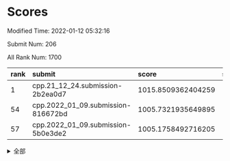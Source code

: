# Scores

Modified Time: 2022-01-12 05:32:16

Submit Num: 206

All Rank Num: 1700

| rank |               submit               |       score        |       sigma        | pk_num |
| :--- | :--------------------------------- | :----------------- | :----------------- | :----- |
| 1    | cpp.21_12_24.submission-2b2ea0d7   | 1015.8509362404259 | 1.3821884323807745 | 33     |
| 54   | cpp.2022_01_09.submission-816672bd | 1005.7321935649895 | 1.1445514829606847 | 34     |
| 57   | cpp.2022_01_09.submission-5b0e3de2 | 1005.1758492716205 | 1.1508416040082325 | 30     |


<details>
<summary>全部</summary>

| rank |                 submit                 |       score        |       sigma        | pk_num |
| :--- | :------------------------------------- | :----------------- | :----------------- | :----- |
| 1    | cpp.21_12_24.submission-2b2ea0d7       | 1015.8509362404259 | 1.3821884323807745 | 33     |
| 2    | gobigger.level_3.submission_level_3_1  | 1012.9261523986398 | 1.2993439995116671 | 30     |
| 3    | gobigger.level_3.submission_level_3_18 | 1012.7830623088853 | 1.298587147176658  | 31     |
| 4    | gobigger.level_3.submission_level_3_44 | 1012.6789591949486 | 1.3851050304430592 | 34     |
| 5    | gobigger.level_3.submission_level_3_36 | 1012.5873575245688 | 1.3841118296137929 | 35     |
| 6    | gobigger.level_3.submission_level_3_14 | 1012.5445079671412 | 1.4006496267949864 | 32     |
| 7    | gobigger.level_3.submission_level_3_7  | 1012.3471256503834 | 1.4576102801758022 | 28     |
| 8    | gobigger.level_3.submission_level_3_22 | 1012.0779354911716 | 1.2821741446494952 | 36     |
| 9    | gobigger.level_3.submission_level_3_28 | 1011.8939546789976 | 1.2754025774461104 | 34     |
| 10   | gobigger.level_3.submission_level_3_26 | 1011.7970063360913 | 1.3676711358091422 | 27     |
| 11   | gobigger.level_3.submission_level_3_27 | 1011.7893106174926 | 1.3881426961357362 | 33     |
| 12   | gobigger.level_3.submission_level_3_4  | 1011.7827499913311 | 1.2410382740120636 | 35     |
| 13   | gobigger.level_3.submission_level_3_32 | 1011.57355889159   | 1.228807798086458  | 33     |
| 14   | gobigger.level_3.submission_level_3_29 | 1011.5364881523708 | 1.240041395885426  | 35     |
| 15   | gobigger.level_3.submission_level_3_35 | 1011.4066652491356 | 1.158499377224429  | 36     |
| 16   | gobigger.level_3.submission_level_3_15 | 1011.3172896735788 | 1.25894181586498   | 34     |
| 17   | gobigger.level_3.submission_level_3_25 | 1011.2887437027089 | 1.3349400783024228 | 32     |
| 18   | gobigger.level_3.submission_level_3_19 | 1011.2114607935002 | 1.3086498503426505 | 32     |
| 19   | gobigger.level_3.submission_level_3_2  | 1011.0891266561338 | 1.3093420215004425 | 29     |
| 20   | gobigger.level_3.submission_level_3_12 | 1011.0137701367914 | 1.252259773175762  | 34     |
| 21   | gobigger.level_3.submission_level_3_37 | 1010.7378166439757 | 1.2036734747062203 | 38     |
| 22   | gobigger.level_3.submission_level_3_5  | 1010.4483577015146 | 1.2316480106535659 | 33     |
| 23   | gobigger.level_3.submission_level_3_11 | 1010.3417470810016 | 1.2397064316657072 | 35     |
| 24   | gobigger.level_3.submission_level_3_46 | 1010.3228796980358 | 1.1809669922466302 | 34     |
| 25   | gobigger.level_3.submission_level_3_21 | 1010.2169373228    | 1.2511055460271    | 35     |
| 26   | gobigger.level_3.submission_level_3_8  | 1010.184915563836  | 1.1999363683979325 | 34     |
| 27   | gobigger.level_3.submission_level_3_40 | 1010.0098836450379 | 1.0962110146559665 | 36     |
| 28   | gobigger.level_3.submission_level_3_31 | 1010.0055388523452 | 1.2494297503357943 | 37     |
| 29   | gobigger.level_3.submission_level_3_16 | 1009.9822189190619 | 1.2198075985377232 | 31     |
| 30   | gobigger.level_3.submission_level_3_3  | 1009.971316363922  | 1.162888119344348  | 39     |
| 31   | gobigger.level_3.submission_level_3_24 | 1009.9313662696277 | 1.2611657124097424 | 37     |
| 32   | gobigger.level_3.submission_level_3_48 | 1009.862670446012  | 1.367687108644657  | 28     |
| 33   | gobigger.level_3.submission_level_3_23 | 1009.8621688839216 | 1.2471445020072223 | 33     |
| 34   | gobigger.level_3.submission_level_3_17 | 1009.8451188759835 | 1.2246765415031162 | 32     |
| 35   | gobigger.level_3.submission_level_3_45 | 1009.8448265994336 | 1.22413996011765   | 38     |
| 36   | gobigger.level_3.submission_level_3_43 | 1009.7562636535474 | 1.3256569312242814 | 30     |
| 37   | gobigger.level_3.submission_level_3_13 | 1009.7279171410302 | 1.2107009161275095 | 35     |
| 38   | gobigger.level_3.submission_level_3_38 | 1009.6808593289845 | 1.167508433031843  | 35     |
| 39   | gobigger.level_3.submission_level_3_6  | 1009.6426192763734 | 1.226104639283567  | 33     |
| 40   | gobigger.level_3.submission_level_3_33 | 1009.58463713409   | 1.1825436563383536 | 36     |
| 41   | gobigger.level_3.submission_level_3_49 | 1009.2557588115735 | 1.1571891804309005 | 33     |
| 42   | gobigger.level_3.submission_level_3_34 | 1009.1957222910346 | 1.1621686336105037 | 34     |
| 43   | gobigger.level_3.submission_level_3_30 | 1009.1377542609348 | 1.161429308549026  | 35     |
| 44   | gobigger.level_3.submission_level_3_41 | 1009.1354753628176 | 1.1353451695627599 | 35     |
| 45   | gobigger.level_3.submission_level_3_47 | 1008.9954950515864 | 1.1626020800433883 | 33     |
| 46   | gobigger.level_3.submission_level_3_20 | 1008.9212086529994 | 1.1376582755103704 | 34     |
| 47   | gobigger.level_3.submission_level_3_0  | 1008.7538341628784 | 1.1981468501065458 | 33     |
| 48   | gobigger.level_3.submission_level_3_9  | 1008.3817926042356 | 1.14093950041194   | 36     |
| 49   | gobigger.level_3.submission_level_3_42 | 1008.320281140063  | 1.1743569616965666 | 34     |
| 50   | gobigger.jsonzb.submission_level_4_0   | 1008.1863736099434 | 1.1791887381414126 | 29     |
| 51   | gobigger.level_3.submission_level_3_10 | 1007.4607157798507 | 1.1676915595203876 | 31     |
| 52   | gobigger.level_3.submission_level_3_39 | 1007.0807575988249 | 1.1173241395695135 | 36     |
| 53   | gobigger.level_1.submission_level_1_9  | 1005.9578991349554 | 1.0709049056393414 | 36     |
| 54   | cpp.2022_01_09.submission-816672bd     | 1005.7321935649895 | 1.1445514829606847 | 34     |
| 55   | gobigger.level_1.submission_level_1_41 | 1005.4747782091788 | 1.2153335940681387 | 27     |
| 56   | gobigger.level_1.submission_level_1_45 | 1005.3854448768122 | 1.0718710192951617 | 34     |
| 57   | cpp.2022_01_09.submission-5b0e3de2     | 1005.1758492716205 | 1.1508416040082325 | 30     |
| 58   | gobigger.level_1.submission_level_1_35 | 1005.0415689837048 | 1.214715634700498  | 29     |
| 59   | gobigger.level_1.submission_level_1_16 | 1005.0324522152558 | 1.096627523644244  | 35     |
| 60   | gobigger.level_1.submission_level_1_43 | 1004.9932872564386 | 1.047708278419413  | 34     |
| 61   | gobigger.level_1.submission_level_1_5  | 1004.8663313088935 | 1.1602775148466138 | 31     |
| 62   | gobigger.level_1.submission_level_1_4  | 1004.7461418255327 | 1.0971654221042364 | 32     |
| 63   | gobigger.level_1.submission_level_1_23 | 1004.6001676283523 | 1.0902693628643434 | 33     |
| 64   | gobigger.level_1.submission_level_1_3  | 1004.475446353798  | 1.1049009095655755 | 35     |
| 65   | gobigger.level_1.submission_level_1_2  | 1004.3420791452678 | 1.1568723694790461 | 30     |
| 66   | gobigger.level_1.submission_level_1_13 | 1004.3175915484971 | 1.0579753250380313 | 34     |
| 67   | gobigger.level_1.submission_level_1_15 | 1004.3073906001592 | 1.0686689274218573 | 33     |
| 68   | gobigger.level_1.submission_level_1_30 | 1004.2862332077905 | 1.1030670631635762 | 32     |
| 69   | gobigger.level_1.submission_level_1_12 | 1004.2523581920275 | 1.145314164939872  | 31     |
| 70   | gobigger.level_1.submission_level_1_25 | 1004.2202614780726 | 1.0841487199755588 | 34     |
| 71   | gobigger.level_1.submission_level_1_44 | 1004.1149565629706 | 1.1246053420184539 | 34     |
| 72   | gobigger.level_1.submission_level_1_31 | 1004.0380462163498 | 1.1299459791323425 | 30     |
| 73   | gobigger.level_1.submission_level_1_8  | 1004.013963752455  | 1.1414073087204493 | 33     |
| 74   | gobigger.level_1.submission_level_1_34 | 1003.9925550327316 | 1.1287931485261518 | 32     |
| 75   | gobigger.level_1.submission_level_1_47 | 1003.98996016178   | 1.228865871190502  | 30     |
| 76   | gobigger.level_1.submission_level_1_38 | 1003.7087019036486 | 1.107670578404044  | 34     |
| 77   | gobigger.level_1.submission_level_1_48 | 1003.6345460816603 | 1.0638538619804867 | 33     |
| 78   | gobigger.level_1.submission_level_1_19 | 1003.5624339840546 | 1.0219536731757413 | 38     |
| 79   | gobigger.level_1.submission_level_1_42 | 1003.4929523900951 | 1.0586097781373789 | 32     |
| 80   | gobigger.level_1.submission_level_1_29 | 1003.4570125576078 | 1.1819678661051969 | 30     |
| 81   | gobigger.level_1.submission_level_1_6  | 1003.4327136761055 | 1.1056844798008076 | 34     |
| 82   | gobigger.level_1.submission_level_1_14 | 1003.3427591197634 | 1.1349017807556736 | 31     |
| 83   | gobigger.level_1.submission_level_1_22 | 1003.3287399252105 | 1.1110152796178727 | 31     |
| 84   | gobigger.level_1.submission_level_1_21 | 1003.3028863349925 | 1.1774310645789037 | 31     |
| 85   | gobigger.level_1.submission_level_1_49 | 1003.2744767025349 | 1.069625033457034  | 35     |
| 86   | gobigger.level_1.submission_level_1_39 | 1003.1843791771255 | 1.0989977610228439 | 35     |
| 87   | gobigger.level_1.submission_level_1_32 | 1002.9649667792322 | 1.1130603701203783 | 31     |
| 88   | gobigger.level_1.submission_level_1_20 | 1002.9533760548574 | 1.0978080805057864 | 30     |
| 89   | gobigger.level_1.submission_level_1_46 | 1002.9108799103793 | 1.155596126054157  | 30     |
| 90   | gobigger.level_1.submission_level_1_24 | 1002.8250124953088 | 1.0207556383365572 | 42     |
| 91   | gobigger.level_1.submission_level_1_7  | 1002.820105846383  | 1.179423012488731  | 30     |
| 92   | gobigger.level_1.submission_level_1_11 | 1002.8074674013208 | 1.1277386868814918 | 30     |
| 93   | gobigger.level_1.submission_level_1_37 | 1002.7667481871861 | 1.118372055601373  | 34     |
| 94   | gobigger.level_1.submission_level_1_1  | 1002.6519608138132 | 1.154422288815784  | 31     |
| 95   | gobigger.level_1.submission_level_1_36 | 1002.5959319064705 | 1.099977888617586  | 34     |
| 96   | gobigger.level_1.submission_level_1_33 | 1002.5655534097243 | 1.1206453807879073 | 31     |
| 97   | gobigger.level_1.submission_level_1_27 | 1002.3827864815631 | 1.0847274902943649 | 34     |
| 98   | gobigger.level_1.submission_level_1_26 | 1002.3286241614418 | 1.1554982648577614 | 31     |
| 99   | gobigger.level_1.submission_level_1_18 | 1002.1307640724618 | 1.1163011328692203 | 34     |
| 100  | gobigger.level_1.submission_level_1_0  | 1002.0255249938787 | 1.0782123571358728 | 33     |
| 101  | gobigger.level_1.submission_level_1_17 | 1001.6440165297204 | 1.0505072099535653 | 37     |
| 102  | gobigger.level_1.submission_level_1_10 | 1001.5252420859043 | 1.1757097713463285 | 27     |
| 103  | gobigger.level_1.submission_level_1_28 | 1000.9669312608092 | 1.0520012895959494 | 36     |
| 104  | gobigger.level_1.submission_level_1_40 | 1000.5986640620617 | 1.1915692584713697 | 29     |
| 105  | gobigger.random.submission_random_0    | 997.8684124373895  | 1.0804234791325493 | 33     |
| 106  | gobigger.random.submission_random_21   | 997.6647439158049  | 1.1049074462631112 | 33     |
| 107  | gobigger.random.submission_random_44   | 997.6233891289633  | 1.0935871830052686 | 31     |
| 108  | gobigger.random.submission_random_25   | 997.4282884653562  | 1.136065425120901  | 29     |
| 109  | gobigger.random.submission_random_13   | 997.3432274861296  | 1.023860405298124  | 39     |
| 110  | gobigger.random.submission_random_1    | 997.1723570178472  | 1.161728261754216  | 32     |
| 111  | gobigger.random.submission_random_46   | 996.996598154833   | 1.0088525856879955 | 35     |
| 112  | gobigger.random.submission_random_19   | 996.9627056110537  | 1.139128044393297  | 29     |
| 113  | gobigger.random.submission_random_8    | 996.6283467563085  | 1.0871897603483722 | 33     |
| 114  | gobigger.random.submission_random_6    | 996.627461791836   | 1.1378023535140689 | 30     |
| 115  | gobigger.random.submission_random_18   | 996.5943179301444  | 1.0351007265559877 | 37     |
| 116  | gobigger.random.submission_random_48   | 996.5819594828978  | 1.1311876375984358 | 30     |
| 117  | gobigger.random.submission_random_22   | 996.5184372244244  | 1.0049645654955164 | 36     |
| 118  | gobigger.random.submission_random_30   | 996.5141003520903  | 1.0591058698098688 | 34     |
| 119  | gobigger.random.submission_random_38   | 996.5087951148897  | 1.1299519557333135 | 32     |
| 120  | gobigger.random.submission_random_17   | 996.4810477198714  | 1.0416419007714872 | 35     |
| 121  | gobigger.random.submission_random_40   | 996.3851671419836  | 1.0116220106622809 | 35     |
| 122  | gobigger.random.submission_random_29   | 996.3590428270119  | 0.9943502478935425 | 36     |
| 123  | gobigger.random.submission_random_35   | 996.3287434190104  | 1.1034790683548545 | 34     |
| 124  | gobigger.level_2.submission_level_2_49 | 996.3078792872467  | 1.1687721645437146 | 31     |
| 125  | gobigger.random.submission_random_9    | 996.2905196188445  | 1.1224004350018888 | 30     |
| 126  | gobigger.random.submission_random_20   | 996.2896476524429  | 1.1033374707512242 | 34     |
| 127  | gobigger.random.submission_random_34   | 996.2776601845108  | 1.108251434734416  | 33     |
| 128  | gobigger.random.submission_random_16   | 996.2031394371633  | 1.0944805007715759 | 32     |
| 129  | gobigger.random.submission_random_47   | 996.0753028276388  | 1.2043754865806402 | 29     |
| 130  | gobigger.random.submission_random_39   | 996.060365320766   | 1.1171484659765263 | 32     |
| 131  | gobigger.random.submission_random_49   | 996.0525110705762  | 1.0505475394894341 | 32     |
| 132  | gobigger.random.submission_random_15   | 996.0444312186548  | 1.1194314993434127 | 29     |
| 133  | gobigger.random.submission_random_10   | 996.0241779851215  | 1.0539903560466695 | 38     |
| 134  | gobigger.random.submission_random_2    | 995.9714761784337  | 1.1299074944077667 | 32     |
| 135  | gobigger.level_2.submission_level_2_38 | 995.869627704566   | 1.1973914211579526 | 33     |
| 136  | gobigger.random.submission_random_41   | 995.8318457481176  | 1.1482887891211502 | 33     |
| 137  | gobigger.random.submission_random_36   | 995.7957715802286  | 1.119461885410439  | 34     |
| 138  | gobigger.random.submission_random_33   | 995.7669398748918  | 1.0642157721689296 | 34     |
| 139  | gobigger.random.submission_random_14   | 995.7358542659045  | 1.0967697908245022 | 31     |
| 140  | gobigger.random.submission_random_4    | 995.7154869065463  | 1.1198558055132157 | 31     |
| 141  | gobigger.random.submission_random_3    | 995.638870263408   | 1.1266907527500947 | 31     |
| 142  | gobigger.random.submission_random_45   | 995.5303058496122  | 1.0744432712328729 | 32     |
| 143  | gobigger.random.submission_random_31   | 995.5122996447055  | 1.0515932373346395 | 36     |
| 144  | gobigger.random.submission_random_5    | 995.4631822326911  | 1.0452616147524862 | 35     |
| 145  | gobigger.random.submission_random_24   | 995.4584733317645  | 1.0623218261100351 | 33     |
| 146  | gobigger.random.submission_random_23   | 995.3957790581336  | 1.0663568573276097 | 34     |
| 147  | gobigger.random.submission_random_32   | 995.3709458277541  | 1.1601891234855584 | 30     |
| 148  | gobigger.level_2.submission_level_2_29 | 995.3148699746779  | 1.2139631457943056 | 30     |
| 149  | gobigger.random.submission_random_42   | 995.3098209329539  | 1.0889407994071545 | 34     |
| 150  | gobigger.level_2.submission_level_2_12 | 995.2458578411704  | 1.1154147316355778 | 34     |
| 151  | gobigger.random.submission_random_43   | 995.2279621484175  | 1.075689181527164  | 32     |
| 152  | gobigger.random.submission_random_11   | 995.2114854147885  | 1.1038702952928294 | 36     |
| 153  | gobigger.level_2.submission_level_2_15 | 995.1170204383426  | 1.1053117558425987 | 37     |
| 154  | gobigger.random.submission_random_7    | 995.0169527843194  | 1.1854346153358182 | 28     |
| 155  | gobigger.random.submission_random_28   | 994.954020974276   | 1.194180600840858  | 27     |
| 156  | gobigger.random.submission_random_27   | 994.8898794151004  | 1.134376551021076  | 30     |
| 157  | gobigger.level_2.submission_level_2_16 | 994.8663324591918  | 1.2009509230827988 | 32     |
| 158  | gobigger.random.submission_random_37   | 994.7461592994395  | 1.1194013400725242 | 34     |
| 159  | gobigger.level_2.submission_level_2_11 | 994.7292097588231  | 1.1592848688940687 | 35     |
| 160  | gobigger.level_2.submission_level_2_40 | 994.5639058923138  | 1.1528242543261136 | 33     |
| 161  | gobigger.random.submission_random_26   | 994.539508548499   | 1.0244188695789536 | 37     |
| 162  | gobigger.level_2.submission_level_2_34 | 994.4381087752455  | 1.2334772624897852 | 28     |
| 163  | gobigger.random.submission_random_12   | 994.3308405067145  | 1.2925623083272157 | 27     |
| 164  | gobigger.level_2.submission_level_2_25 | 994.3159575302468  | 1.2064811159453501 | 31     |
| 165  | gobigger.level_2.submission_level_2_27 | 994.2120078871753  | 1.0138030792801775 | 39     |
| 166  | gobigger.level_2.submission_level_2_5  | 993.8817674922101  | 1.2348643915227178 | 31     |
| 167  | gobigger.level_2.submission_level_2_36 | 993.722407211906   | 1.0751221520651313 | 36     |
| 168  | gobigger.level_2.submission_level_2_7  | 993.6879158816198  | 1.116249655950613  | 38     |
| 169  | gobigger.level_2.submission_level_2_30 | 993.5068850184157  | 1.0799683184036661 | 37     |
| 170  | gobigger.level_2.submission_level_2_23 | 993.3774829405157  | 1.145714688181196  | 36     |
| 171  | gobigger.level_2.submission_level_2_1  | 993.2609474774002  | 1.2717424073418513 | 31     |
| 172  | gobigger.level_2.submission_level_2_6  | 993.2183806157495  | 1.1373778954216505 | 33     |
| 173  | gobigger.level_2.submission_level_2_42 | 992.8082770037024  | 1.1901358314012107 | 34     |
| 174  | gobigger.level_2.submission_level_2_17 | 992.7941115995427  | 1.150049877851319  | 35     |
| 175  | gobigger.level_2.submission_level_2_32 | 992.7727276166681  | 1.280889712707005  | 26     |
| 176  | gobigger.level_2.submission_level_2_43 | 992.7459779140453  | 1.0955495472487766 | 33     |
| 177  | gobigger.level_2.submission_level_2_31 | 992.7452629579025  | 1.13688254028065   | 32     |
| 178  | gobigger.level_2.submission_level_2_19 | 992.7423563918222  | 1.148305887307405  | 33     |
| 179  | gobigger.level_2.submission_level_2_37 | 992.6780794115872  | 1.1000190995785775 | 38     |
| 180  | gobigger.level_2.submission_level_2_26 | 992.6752112770257  | 1.2136900315112378 | 30     |
| 181  | gobigger.level_2.submission_level_2_28 | 992.6515287831658  | 1.1270423291130096 | 36     |
| 182  | gobigger.level_2.submission_level_2_33 | 992.511271984765   | 1.0932628308633534 | 36     |
| 183  | gobigger.level_2.submission_level_2_35 | 992.3423618056945  | 1.161480829756858  | 30     |
| 184  | gobigger.level_2.submission_level_2_20 | 992.3290654550726  | 1.1464627465860768 | 35     |
| 185  | gobigger.level_2.submission_level_2_2  | 992.2463399098796  | 1.2431264255694785 | 32     |
| 186  | gobigger.level_2.submission_level_2_39 | 992.1132109112215  | 1.2341277352638862 | 32     |
| 187  | gobigger.level_2.submission_level_2_41 | 992.0825384127336  | 1.300348339771805  | 27     |
| 188  | gobigger.level_2.submission_level_2_3  | 992.0593395800208  | 1.2032587675124273 | 32     |
| 189  | gobigger.level_2.submission_level_2_24 | 992.0472967311583  | 1.1949624456269619 | 33     |
| 190  | gobigger.level_2.submission_level_2_46 | 992.0182627620947  | 1.0694288466892747 | 39     |
| 191  | gobigger.level_2.submission_level_2_21 | 991.9098986336373  | 1.13055560346481   | 33     |
| 192  | gobigger.level_2.submission_level_2_10 | 991.7218003771533  | 1.1865495678948443 | 35     |
| 193  | gobigger.level_2.submission_level_2_8  | 991.6297721610404  | 1.333531651283767  | 31     |
| 194  | gobigger.level_2.submission_level_2_4  | 991.6180734253884  | 1.1869720280242517 | 37     |
| 195  | gobigger.level_2.submission_level_2_18 | 991.5517221496352  | 1.1948615740865576 | 37     |
| 196  | gobigger.level_2.submission_level_2_0  | 991.5084330000448  | 1.1479214654686452 | 35     |
| 197  | gobigger.level_2.submission_level_2_22 | 991.2499514466621  | 1.144599317954514  | 39     |
| 198  | gobigger.level_2.submission_level_2_44 | 990.9871414445753  | 1.1886054061775888 | 33     |
| 199  | gobigger.level_2.submission_level_2_14 | 990.973653294964   | 1.1911034786918555 | 31     |
| 200  | gobigger.level_2.submission_level_2_47 | 990.5564288689097  | 1.2375163975586418 | 32     |
| 201  | gobigger.level_2.submission_level_2_48 | 990.2502337088183  | 1.233275486963363  | 32     |
| 202  | gobigger.level_2.submission_level_2_13 | 989.3401154860113  | 1.4001933555377686 | 32     |
| 203  | gobigger.level_2.submission_level_2_45 | 988.139965965064   | 1.3989232653111534 | 34     |
| 204  | gobigger.level_2.submission_level_2_9  | 987.4046120908565  | 1.6407630927026893 | 29     |
| 205  | gobigger.none.submission_none_1        | 985.6312032779098  | 1.5483022015481682 | 31     |
| 206  | gobigger.none.submission_none_0        | 978.2473364937941  | 2.1755671756317287 | 32     |

</details>